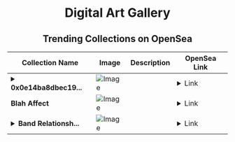 <div align="center">

# Digital Art Gallery

## Trending Collections on OpenSea

| Collection Name                       | Image                                                                                     | Description                       | OpenSea Link                                                                                          |
|---------------------------------------|-------------------------------------------------------------------------------------------|-----------------------------------|--------------------------------------------------------------------------------------------------------|
| **<details><summary>0x0e14ba8dbec19...</summary>0x0e14ba8dbec19675d593923e7a656acec7afc73e</details>** | ![Image](https://i.seadn.io/s/raw/files/662371d5e0a8665a35b37f8206b4c8fe.jpg?w=500&auto=format?w=200&auto=format) |  | <details><summary>Link</summary>[0x0e14ba8dbec19675d593923e7a656acec7afc73e](https://opensea.io/collection/0x0e14ba8dbec19675d593923e7a656acec7afc73e)</details> |
| **Blah Affect** | ![Image](https://i.seadn.io/s/raw/files/40a757ddbeeedc25358e59e35f88fc28.jpg?w=500&auto=format?w=200&auto=format) |  | <details><summary>Link</summary>[Blah Affect](https://opensea.io/collection/blah-affect)</details> |
| **<details><summary>Band Relationsh...</summary>Band Relationship</details>** | ![Image](https://i.seadn.io/s/raw/files/a9aa7f2be492cca39e9185986d7bb78f.jpg?w=500&auto=format?w=200&auto=format) |  | <details><summary>Link</summary>[Band Relationship](https://opensea.io/collection/band-relationship)</details> |

</div>